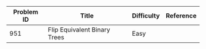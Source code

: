 | Problem ID | Title | Difficulty | Reference
| --- | --- | --- | ---
| 951 | Flip Equivalent Binary Trees | Easy | 
